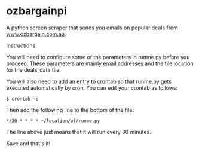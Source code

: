 # ozbargainpi
A python screen scraper that sends you emails on popular deals from www.ozbargain.com.au.

Instructions:

You will need to configure some of the parameters in runme.py before you proceed.
These parameters are mainly email addresses and the file location for the deals_data file.

You will also need to add an entry to crontab so that runme.py gets executed automatically by cron.
You can edit your crontab as follows:

	$ crontab -e
	
Then add the following line to the bottom of the file:

	*/30 * * * * ~/location/of/runme.py
	
The line above just means that it will run every 30 minutes.

Save and that's it! 

